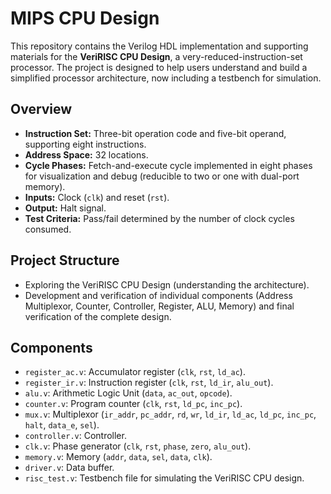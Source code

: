 # MIPS CPU Design

This repository contains the Verilog HDL implementation and supporting materials for the **VeriRISC CPU Design**, a very-reduced-instruction-set processor. The project is designed to help users understand and build a simplified processor architecture, now including a testbench for simulation.

## Overview
- **Instruction Set:** Three-bit operation code and five-bit operand, supporting eight instructions.
- **Address Space:** 32 locations.
- **Cycle Phases:** Fetch-and-execute cycle implemented in eight phases for visualization and debug (reducible to two or one with dual-port memory).
- **Inputs:** Clock (`clk`) and reset (`rst`).
- **Output:** Halt signal.
- **Test Criteria:** Pass/fail determined by the number of clock cycles consumed.

## Project Structure
- Exploring the VeriRISC CPU Design (understanding the architecture).
- Development and verification of individual components (Address Multiplexor, Counter, Controller, Register, ALU, Memory) and final verification of the complete design.

## Components
- `register_ac.v`: Accumulator register (`clk`, `rst`, `ld_ac`).
- `register_ir.v`: Instruction register (`clk`, `rst`, `ld_ir`, `alu_out`).
- `alu.v`: Arithmetic Logic Unit (`data`, `ac_out`, `opcode`).
- `counter.v`: Program counter (`clk`, `rst`, `ld_pc`, `inc_pc`).
- `mux.v`: Multiplexor (`ir_addr`, `pc_addr`, `rd`, `wr`, `ld_ir`, `ld_ac`, `ld_pc`, `inc_pc`, `halt`, `data_e`, `sel`).
- `controller.v`: Controller.
- `clk.v`: Phase generator (`clk`, `rst`, `phase`, `zero`, `alu_out`).
- `memory.v`: Memory (`addr`, `data`, `sel`, `data`, `clk`).
- `driver.v`: Data buffer.
- `risc_test.v`: Testbench file for simulating the VeriRISC CPU design.

